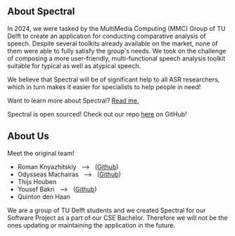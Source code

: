 ## About Spectral

In 2024, we were tasked by the MultiMedia Computing (MMC) Group of TU Delft to create an application for conducting comparative analysis of speech. Despite several toolkits already available on the market, none of them were able to fully satisfy the group's needs. We took on the challenge of composing a more user-friendly, multi-functional speech analysis toolkit suitable for typical as well as atypical speech.

We believe that Spectral will be of significant help to all ASR researchers, which in turn makes it easier for specialists to help people in need!

Want to learn more about Spectral? [Read me.](https://github.com/TU-Delft-SALT-Group/spectral/README.md)

Spectral is open sourced! Check out our repo [here](https://github.com/TU-Delft-SALT-Group/spectral) on GitHub!

## About Us

Meet the original team!

- Roman Knyazhitskiy &nbsp; --> &nbsp; ([Github](https://github.com/knyazer))
- Odysseas Machairas &nbsp; --> &nbsp; ([Github](https://github.com/Odilf))
- Thijs Houben
- Yousef Bakri &nbsp; --> &nbsp; ([Github](https://github.com/dprin))
- Quinton den Haan

We are a group of TU Delft students and we created Spectral for our Software Project as a part of our CSE Bachelor. Therefore we will not be the ones updating or maintaining the application in the future.

